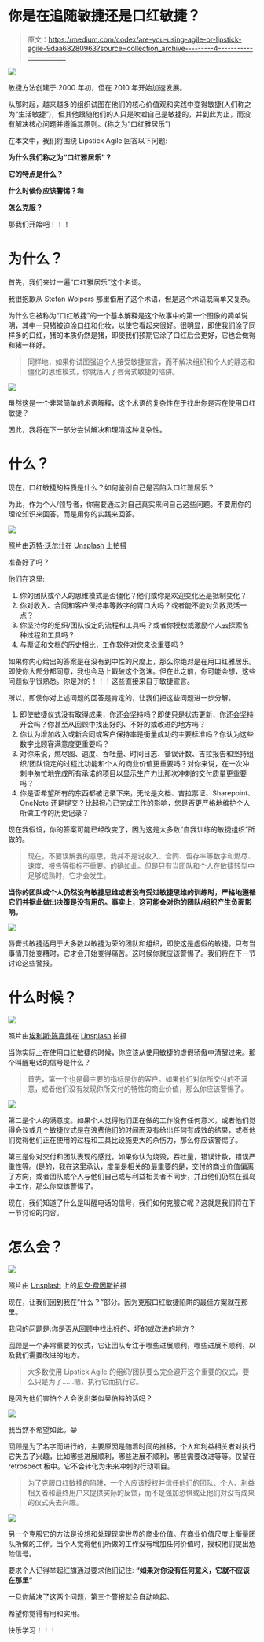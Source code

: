 # 你是在追随敏捷还是口红敏捷？

> 原文：<https://medium.com/codex/are-you-using-agile-or-lipstick-agile-9daa68280963?source=collection_archive---------4----------------------->

![](img/368f99db9ba31d119d50c6a5ae7194f0.png)

敏捷方法创建于 2000 年初，但在 2010 年开始加速发展。

从那时起，越来越多的组织试图在他们的核心价值观和实践中变得敏捷(人们称之为“生活敏捷”)，但其他跟随他们的人只是吹嘘自己是敏捷的，并到此为止，而没有解决核心问题并遵循其原则。(称之为“口红雅居乐”)

在本文中，我们将围绕 Lipstick Agile 回答以下问题:

**为什么我们称之为“口红雅居乐”？**

**它的特点是什么？**

**什么时候你应该警惕？和**

**怎么克服？**

那我们开始吧！！！

# 为什么？

首先，我们来过一遍“口红雅居乐”这个名词。

我很抱歉从 Stefan Wolpers 那里借用了这个术语，但是这个术语既简单又复杂。

为什么它被称为“口红敏捷”的一个基本解释是这个故事中的第一个图像的简单说明，其中一只猪被迫涂口红和化妆，以使它看起来很好。很明显，即使我们涂了同样多的口红，猪的本质仍然是猪，即使我们预期它涂了口红后会更好，它也会做得和猪一样好。

> 同样地，如果你试图强迫个人接受敏捷宣言，而不解决组织和个人的静态和僵化的思维模式，你就落入了唇膏式敏捷的陷阱。

![](img/22f5745fc923b40732b96e3a3a8a2bdc.png)

虽然这是一个非常简单的术语解释，这个术语的复杂性在于找出你是否在使用口红敏捷？

因此，我将在下一部分尝试解决和理清这种复杂性。

# 什么？

现在，口红敏捷的特质是什么？如何鉴别自己是否陷入口红雅居乐？

为此，作为个人/领导者，你需要通过对自己真实来问自己这些问题。不要用你的理论知识来回答，而是用你的实践来回答。

![](img/530447f78556b79c52fe53d06fa91880.png)

照片由[迈特·沃尔什](https://unsplash.com/@two_tees?utm_source=medium&utm_medium=referral)在 [Unsplash](https://unsplash.com?utm_source=medium&utm_medium=referral) 上拍摄

准备好了吗？

他们在这里:

1.  你的团队或个人的思维模式是否僵化？他们或你是欢迎变化还是抵制变化？
2.  你对收入、合同和客户保持率等数字的胃口大吗？或者能不能对负数灵活一点？
3.  你坚持你的组织/团队设定的流程和工具吗？或者你授权或激励个人去探索各种过程和工具吗？
4.  与票证和文档的历史相比，工作软件对您来说重要吗？

如果你内心给出的答案是在没有到中性的尺度上，那么你绝对是在用口红雅居乐。即使你大部分都同意，我也会马上戳破这个泡沫。但在此之前，你可能会想，这些问题似乎很熟悉。你是对的！！！这些直接来自于敏捷宣言。

所以，即使你对上述问题的回答是肯定的，让我们把这些问题进一步分解。

1.  即使敏捷仪式没有取得成果，你还会坚持吗？即使只是状态更新，你还会坚持开会吗？你甚至从回顾中找出好的、不好的或改进的地方吗？
2.  你认为增加收入或新合同或客户保持率是衡量成功的主要标准吗？你认为这些数字比顾客满意度更重要吗？
3.  对你来说，燃尽图、速度、吞吐量、时间日志、错误计数、吉拉报告和坚持组织/团队设定的过程比功能和个人的商业价值更重要吗？对你来说，在一次冲刺中匆忙地完成所有承诺的项目以显示生产力比那次冲刺的交付质量更重要吗？
4.  你是否希望所有的东西都被记录下来，无论是文档、吉拉票证、Sharepoint、OneNote 还是提交？比起担心已完成工作的影响，您是否更严格地维护个人所做工作的历史记录？

现在我假设，你的答案可能已经改变了，因为这是大多数“自我训练的敏捷组织”所做的。

> 现在，不要误解我的意思，我并不是说收入、合同、留存率等数字和燃尽、速度、报告等指标不重要。的确如此。但是只有当团队和个人在敏捷转型中足够成熟时，它才会发生。

**当你的团队或个人仍然没有敏捷思维或者没有受过敏捷思维的训练时，严格地遵循它们并据此做出决策是没有用的。事实上，这可能会对你的团队/组织产生负面影响。**

![](img/cb55eb3d2f2931a3d3ecda4de428e360.png)

唇膏式敏捷适用于大多数以敏捷为荣的团队和组织，即使这是虚假的敏捷。只有当事情开始变糟时，它才会开始变得痛苦。这时候你就应该警惕了。我们将在下一节讨论这些警报。

# 什么时候？

![](img/db4b916165dc94395fb3066e8ceb734c.png)

照片由[埃利斯·陈嘉炜](https://unsplash.com/@eilisgarvey?utm_source=medium&utm_medium=referral)在 [Unsplash](https://unsplash.com?utm_source=medium&utm_medium=referral) 拍摄

当你实际上在使用口红敏捷的时候，你应该从使用敏捷的虚假骄傲中清醒过来。那个叫醒电话的信号是什么？

> 首先，第一个也是最主要的指标是你的客户。如果他们对你所交付的不满意，或者他们没有发现你所交付的特性的商业价值，那么你应该警惕了。

![](img/b99afe51ffde406468920cd2417fb1c9.png)

第二是个人的满意度。如果个人觉得他们正在做的工作没有任何意义，或者他们觉得会议或几个敏捷仪式是在浪费他们的时间而没有给出任何有成效的结果，或者他们觉得他们正在使用的过程和工具比设施更大的杀伤力，那么你应该警惕了。

第三是你对交付和团队表现的感觉。如果你认为烧毁，吞吐量，错误计数，错误严重性等。(是的，我在这里承认，度量是相关的)最重要的是，交付的商业价值偏离了方向，或者团队或个人与他们自己或与利益相关者不同步，并且他们仍然在孤岛中工作，那么你应该警惕了。

现在，我们知道了什么是叫醒电话的信号，我们如何克服它呢？这就是我们将在下一节讨论的内容。

# 怎么会？

![](img/0c99b2420a9c6ab14476770eddf4ae86.png)

照片由 [Unsplash](https://unsplash.com?utm_source=medium&utm_medium=referral) 上的[尼克·费因斯](https://unsplash.com/@jannerboy62?utm_source=medium&utm_medium=referral)拍摄

现在，让我们回到我在“什么？”部分。因为克服口红敏捷陷阱的最佳方案就在那里。

我问的问题是:你是否从回顾中找出好的、坏的或改进的地方？

回顾是一个非常重要的仪式，它让团队专注于哪些进展顺利，哪些进展不顺利，以及我们需要改进的地方。

> 大多数使用 Lipstick Agile 的组织/团队要么完全避开这个重要的仪式，要么只是为了……嗯，执行它而执行它。

是因为他们害怕个人会说出类似呆伯特的话吗？

![](img/fb44aae578149582061607676c4f7476.png)

我当然不希望如此。😁

回顾是为了名字而进行的，主要原因是随着时间的推移，个人和利益相关者对执行它失去了兴趣，比如哪些进展顺利，哪些进展不顺利，哪些需要改进等等。仅留在 retrospect 板中。它不会转化为未来冲刺的行动项目。

> 为了克服口红敏捷的陷阱，一个人应该授权并信任他们的团队、个人、利益相关者和最终用户来提供实际的反馈，而不是强加恐惧或让他们对没有成果的仪式失去兴趣。

![](img/5563cf3de6d77e46593b5ff77061dd28.png)

另一个克服它的方法是设想和处理现实世界的商业价值。在商业价值尺度上衡量团队所做的工作。当个人觉得他们所做的工作没有增加任何价值时，授权他们提出危险信号。

要求个人记得举起红旗通过要求他们记住:
**“如果对你没有任何意义，它就不应该在那里”**

一旦你解决了这两个问题，第三个警报就会自动响起。

希望你觉得有用和实用。

快乐学习！！！
